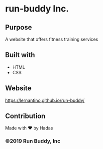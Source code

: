 # run-buddy Inc.

## Purpose

A website that offers fitness training services

## Built with

- HTML
- CSS

## Website

https://lernantino.github.io/run-buddy/

## Contribution

Made with ❤️ by Hadas

### ©️2019 Run Buddy, Inc 
